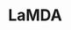 ---
title: LaMDA
link: https://arxiv.org/abs/2201.08239
release:
  month: 1
  year: 2022
training:
  code:
    pretraining:
      value: 1
    finetuning:
      value: 1
    alignment:
      value: N/A
  data:
    pretraining:
      value: 1
    sft:
      value: 1
    alignment:
      value: N/A
evaluation:
  code:
    general:
      value: 1
    safety:
      value: 1
  data:
    utility:
      value: 1
    safety:
      value: 1
deployment:
  code:
    inference:
      value: 1
  data:
    weights:
      value: 1

---